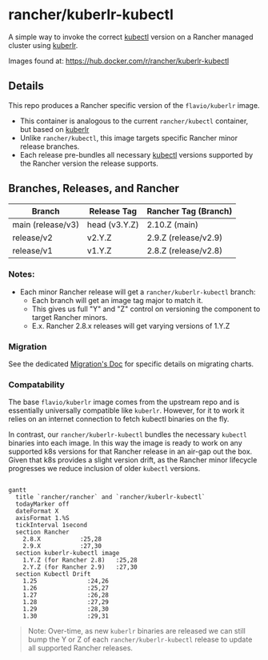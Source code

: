 # rancher/kuberlr-kubectl
A simple way to invoke the correct [kubectl](https://github.com/rancher/kubectl) version on a Rancher managed cluster using [kuberlr](https://github.com/flavio/kuberlr).

Images found at: https://hub.docker.com/r/rancher/kuberlr-kubectl

## Details
This repo produces a Rancher specific version of the `flavio/kuberlr` image.

  - This container is analogous to the current `rancher/kubectl` container, but based on [kuberlr](https://github.com/flavio/kuberlr)
  - Unlike `rancher/kubectl`, this image targets specific Rancher minor release branches.
  - Each release pre-bundles all necessary [kubectl](https://github.com/rancher/kubectl) versions supported by the Rancher version the release supports.

## Branches, Releases, and Rancher
| Branch            | Release Tag   | Rancher Tag (Branch) |
|-------------------|---------------|----------------------|
| main (release/v3) | head (v3.Y.Z) | 2.10.Z (main)        |
| release/v2        | v2.Y.Z        | 2.9.Z (release/v2.9) |
| release/v1        | v1.Y.Z        | 2.8.Z (release/v2.8) |

### Notes:
- Each minor Rancher release will get a `rancher/kuberlr-kubectl` branch:
  - Each branch will get an image tag major to match it.
  - This gives us full "Y" and "Z" control on versioning the component to target Rancher minors.
  - E.x. Rancher 2.8.x releases will get varying versions of 1.Y.Z

### Migration

See the dedicated [Migration's Doc](/docs/chart-migration.md) for specific details on migrating charts.

### Compatability

The base `flavio/kuberlr` image comes from the upstream repo and is essentially universally compatible like `kuberlr`.
However, for it to work it relies on an internet connection to fetch kubectl binaries on the fly.

In contrast, our `rancher/kuberlr-kubectl` bundles the necessary `kubectl` binaries into each image.
In this way the image is ready to work on any supported k8s versions for that Rancher release in an air-gap out the box.
Given that k8s provides a slight version drift, as the Rancher minor lifecycle progresses we reduce inclusion of older `kubectl` versions.


```mermaid

gantt
  title `rancher/rancher` and `rancher/kuberlr-kubectl`
  todayMarker off
  dateFormat X
  axisFormat 1.%S
  tickInterval 1second
  section Rancher
    2.8.X           :25,28
    2.9.X           :27,30
  section kuberlr-kubectl image
    1.Y.Z (for Rancher 2.8)   :25,28
    2.Y.Z (for Rancher 2.9)   :27,30
  section Kubectl Drift
    1.25              :24,26
    1.26              :25,27
    1.27              :26,28
    1.28              :27,29
    1.29              :28,30
    1.30              :29,31
```

> Note: Over-time, as new `kuberlr` binaries are released we can still bump the Y or Z of each `rancher/kuberlr-kubectl` release to update all supported Rancher releases.